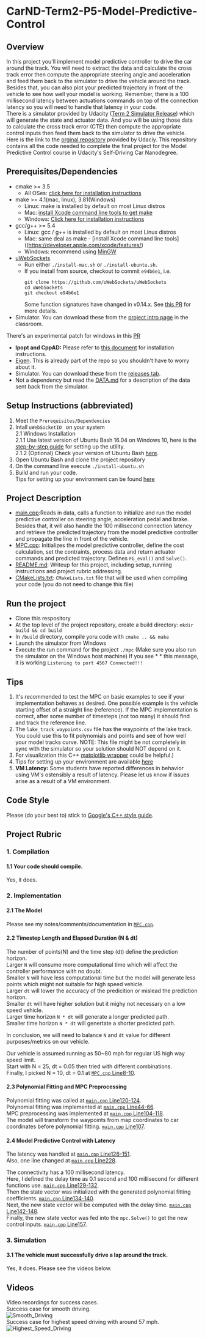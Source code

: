 # CarND-Term2-P5-Model-Predictive-Control  
## Overview  
In this project you'll implement model predictive controller to drive the car around the track. You will need to extract the data and calculate the cross track error then compute the appropriate steering angle and acceleration and feed them back to the simulator to drive the vehicle around the track. Besides that, you can also plot your predicted trajectory in front of the vehicle to see how well your model is working. Remember, there is a 100 millisecond latency between actuations commands on top of the connection latency so you will need to handle that latency in your code.  
There is a simulator provided by Udacity ([Term 2 Simulator Release](https://github.com/udacity/self-driving-car-sim/releases/)) which will generate the state and actuator data. And you will be using those data to calculate the cross track error (CTE) then compute the appropriate control inputs then feed them back to the simulator to drive the vehicle.   
Here is the link to the [orginal repository](https://github.com/udacity/CarND-MPC-Project) provided by Udaciy. This repository contains all the code needed to complete the final project for the Model Predictive Control course in Udacity's Self-Driving Car Nanodegree.

## Prerequisites/Dependencies  
* cmake >= 3.5
  * All OSes: [click here for installation instructions](https://cmake.org/install/)
* make >= 4.1(mac, linux), 3.81(Windows)
  * Linux: make is installed by default on most Linux distros
  * Mac: [install Xcode command line tools to get make](https://developer.apple.com/xcode/features/)
  * Windows: [Click here for installation instructions](http://gnuwin32.sourceforge.net/packages/make.htm)
* gcc/g++ >= 5.4
  * Linux: gcc / g++ is installed by default on most Linux distros
  * Mac: same deal as make - [install Xcode command line tools]((https://developer.apple.com/xcode/features/)
  * Windows: recommend using [MinGW](http://www.mingw.org/)
* [uWebSockets](https://github.com/uWebSockets/uWebSockets)
  * Run either `./install-mac.sh` or `./install-ubuntu.sh`.
  * If you install from source, checkout to commit `e94b6e1`, i.e.
    ```
    git clone https://github.com/uWebSockets/uWebSockets 
    cd uWebSockets
    git checkout e94b6e1
    ```
    Some function signatures have changed in v0.14.x. See [this PR](https://github.com/udacity/CarND-MPC-Project/pull/3) for more details.  
* Simulator. You can download these from the [project intro page](https://github.com/udacity/self-driving-car-sim/releases) in the classroom.  

There's an experimental patch for windows in this [PR](https://github.com/udacity/CarND-PID-Control-Project/pull/3)

* **Ipopt and CppAD:** Please refer to [this document](https://github.com/udacity/CarND-MPC-Project/blob/master/install_Ipopt_CppAD.md) for installation instructions.
* [Eigen](http://eigen.tuxfamily.org/index.php?title=Main_Page). This is already part of the repo so you shouldn't have to worry about it.
* Simulator. You can download these from the [releases tab](https://github.com/udacity/self-driving-car-sim/releases).
* Not a dependency but read the [DATA.md](./DATA.md) for a description of the data sent back from the simulator.
## Setup Instructions (abbreviated)  
1. Meet the `Prerequisites/Dependencies`  
2. Intall `uWebSocketIO ` on your system  
  2.1 Windows Installation  
  2.1.1 Use latest version of Ubuntu Bash 16.04 on Windows 10, here is the [step-by-step guide](https://www.howtogeek.com/249966/how-to-install-and-use-the-linux-bash-shell-on-windows-10/) for setting up the utility.  
  2.1.2 (Optional) Check your version of Ubuntu Bash [here](https://www.howtogeek.com/278152/how-to-update-the-windows-bash-shell/).  
3. Open Ubuntu Bash and clone the project repository  
4. On the command line execute `./install-ubuntu.sh`  
5. Build and run your code.  
Tips for setting up your environment can be found [here](https://classroom.udacity.com/nanodegrees/nd013/parts/40f38239-66b6-46ec-ae68-03afd8a601c8/modules/0949fca6-b379-42af-a919-ee50aa304e6a/lessons/f758c44c-5e40-4e01-93b5-1a82aa4e044f/concepts/23d376c7-0195-4276-bdf0-e02f1f3c665d)  
## Project Description  
- [main.cpp](./src/main.cpp):Reads in data, calls a function to initialize and run the model predictive controller on steering angle,  acceleration pedal and brake. Besides that, it will also handle the 100 millisecond connection latency and retrieve the predicted trajectory from the model predictive controller and propagate the line in front of the vehicle.  
- [MPC.cpp](./src/ukf.cpp): Initializes the model predictive controller, define the cost calculation, set the contraints, process data and return actuator commands and predicted trajectory. Defines `FG_eval()` and `Solve()`.  
- [README.md](./README.md): Writeup for this project, including setup, running instructions and project rubric addressing.  
- [CMakeLists.txt](./CMakeLists.txt): `CMakeLists.txt` file that will be used when compiling your code (you do not need to change this file)
## Run the project  
* Clone this respository
* At the top level of the project repository, create a build directory: `mkdir build && cd build`
* In `/build` directory, compile yoru code with `cmake .. && make`
* Launch the simulator from Windows
* Execute the run command for the project `./mpc` (Make sure you also run the simulator on the Windows host machine) If you see * * this message, it is working `Listening to port 4567 Connected!!!`

## Tips

1. It's recommended to test the MPC on basic examples to see if your implementation behaves as desired. One possible example
is the vehicle starting offset of a straight line (reference). If the MPC implementation is correct, after some number of timesteps
(not too many) it should find and track the reference line.
2. The `lake_track_waypoints.csv` file has the waypoints of the lake track. You could use this to fit polynomials and points and see of how well your model tracks curve. NOTE: This file might be not completely in sync with the simulator so your solution should NOT depend on it.
3. For visualization this C++ [matplotlib wrapper](https://github.com/lava/matplotlib-cpp) could be helpful.)
4.  Tips for setting up your environment are available [here](https://classroom.udacity.com/nanodegrees/nd013/parts/40f38239-66b6-46ec-ae68-03afd8a601c8/modules/0949fca6-b379-42af-a919-ee50aa304e6a/lessons/f758c44c-5e40-4e01-93b5-1a82aa4e044f/concepts/23d376c7-0195-4276-bdf0-e02f1f3c665d)
5. **VM Latency:** Some students have reported differences in behavior using VM's ostensibly a result of latency.  Please let us know if issues arise as a result of a VM environment.

## Code Style

Please (do your best to) stick to [Google's C++ style guide](https://google.github.io/styleguide/cppguide.html).

## Project Rubric  
### 1. Compilation  
#### 1.1 Your code should compile.  
Yes, it does.  
### 2. Implementation  
#### 2.1 The Model  
Please see my notes/comments/documentation in [`MPC.cpp`](./src/MPC.cpp).  
#### 2.2 Timestep Length and Elapsed Duration (N & dt)  
The number of points(N) and the time step (dt) define the prediction horizon.  
Larger `N` will consume more computational time which will affect the controller performance with no doubt.  
Smaller `N` will have less computational time but the model will generate less points which might not suitable for high speed vehicle.  
Larger `dt` will lower the accuracy of the predicition or mislead the prediction horizon.  
Smaller `dt` will have higher solution but it mighy not necessary on a low speed vehicle.  
Larger time horizon `N * dt` will generate a longer predicted path.  
Smaller time horizon `N * dt` will genertate a shorter predicted path.  

In conclusion, we will need to balance `N` and `dt` value for different purposes/metrics on our vehicle.  

Our vehicle is assumed running as 50~80 mph for regular US high way speed limit.  
Start with N = 25, dt = 0.05 then tried with different combinations.  
Finally, I picked N = 10, dt = 0.1 at [`MPC.cpp` Line8-10](./src/MPC.cpp#L8-L10).  
#### 2.3 Polynomial Fitting and MPC Preprocessing  
Polynomial fitting was called at [`main.cpp` Line120-124](./src/main.cpp#L120-L124).  
Polynomial fitting was implemented at [`main.cpp` Line44-66](./src/main.cpp#L44-L66).  
MPC preprocessing was implemented at [`main.cpp` Line104-118](./src/main.cpp#L104-L118).  
The model will transform the waypoints from map coordinates to car coordinates before polynomial fitting.  [`main.cpp` Line107](./src/main.cpp#L107).  
#### 2.4 Model Predictive Control with Latency  
The latency was handled at [`main.cpp` Line126-151](./src/main.cpp#L126-L151).  
Also, one line changed at [`main.cpp` Line228](./src/main.cpp#L228).  

The connectivity has a 100 millisecond latency.  
Here, I defined the delay time as 0.1 second and 100 millisecond for different functions use. [`main.cpp` Line129-132](./src/main.cpp#L129-L132).  
Then the state vector was initialized with the generated polynomial fitting coefficients. [`main.cpp` Line134-140](./src/main.cpp#L134-L140).  
Next, the new state vector will be computed with the delay time. [`main.cpp` Line142-148](./src/main.cpp#L142-L148).  
Finally, the new state vector was fed into the `mpc.Solve()` to get the new control inputs. [`main.cpp` Line157](./src/main.cpp#L157).  

### 3. Simulation  
#### 3.1 The vehicle must successfully drive a lap around the track.  
Yes, it does. Please see the videos below.  
## Videos
Video recordings for success cases.  
Success case for smooth driving.  
![Smooth_Driving](./videos/CarND-Term2-P5-Smooth-Driving_self_driving_car_nanodegree_program_6_27_2018_11_28_12_PM.gif)  
Success case for highest speed driving with around 57 mph.  
![Highest_Speed_Driving](./videos/CarND-Term2-P5-Highest-Speed_self_driving_car_nanodegree_program_6_27_2018_11_21_04_PM.gif)  
